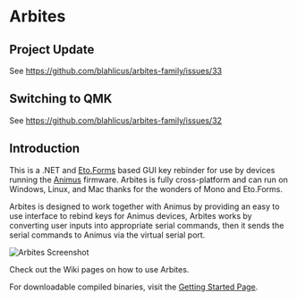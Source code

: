 # Arbites

## Project Update
See https://github.com/blahlicus/arbites-family/issues/33

## Switching to QMK
See https://github.com/blahlicus/arbites-family/issues/32

## Introduction
This is a .NET and [Eto.Forms](https://github.com/picoe/Eto) based GUI key rebinder for use by devices running the [Animus](https://github.com/blahlicus/animus-family) firmware. Arbites is fully cross-platform and can run on Windows, Linux, and Mac thanks for the wonders of Mono and Eto.Forms.

Arbites is designed to work together with Animus by providing an easy to use interface to rebind keys for Animus devices, Arbites works by converting user inputs into appropriate serial commands, then it sends the serial commands to Animus via the virtual serial port.

![Arbites Screenshot](https://github.com/blahlicus/arbites-family/wiki/arbites-full-screenshot.PNG)

Check out the Wiki pages on how to use Arbites.

For downloadable compiled binaries, visit the [Getting Started Page](https://github.com/blahlicus/arbites-family/wiki/Getting-Started).
